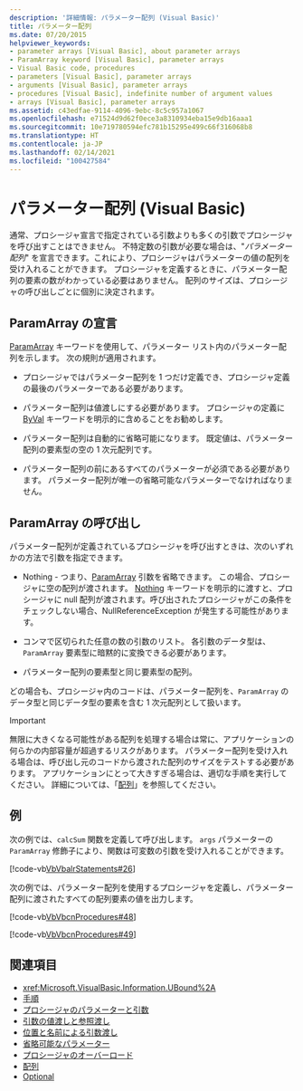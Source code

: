 ```yaml
---
description: '詳細情報: パラメーター配列 (Visual Basic)'
title: パラメーター配列
ms.date: 07/20/2015
helpviewer_keywords:
- parameter arrays [Visual Basic], about parameter arrays
- ParamArray keyword [Visual Basic], parameter arrays
- Visual Basic code, procedures
- parameters [Visual Basic], parameter arrays
- arguments [Visual Basic], parameter arrays
- procedures [Visual Basic], indefinite number of argument values
- arrays [Visual Basic], parameter arrays
ms.assetid: c43edfae-9114-4096-9ebc-8c5c957a1067
ms.openlocfilehash: e71524d9d62f0ece3a8310934eba15e9db16aaa1
ms.sourcegitcommit: 10e719780594efc781b15295e499c66f316068b8
ms.translationtype: HT
ms.contentlocale: ja-JP
ms.lasthandoff: 02/14/2021
ms.locfileid: "100427584"
---
```

# <a name="parameter-arrays-visual-basic"></a>パラメーター配列 (Visual Basic)

通常、プロシージャ宣言で指定されている引数よりも多くの引数でプロシージャを呼び出すことはできません。 不特定数の引数が必要な場合は、"*パラメーター配列*" を宣言できます。これにより、プロシージャはパラメーターの値の配列を受け入れることができます。 プロシージャを定義するときに、パラメーター配列の要素の数がわかっている必要はありません。 配列のサイズは、プロシージャの呼び出しごとに個別に決定されます。  
  
## <a name="declaring-a-paramarray"></a>ParamArray の宣言  

 [ParamArray](../../../language-reference/modifiers/paramarray.md) キーワードを使用して、パラメーター リスト内のパラメーター配列を示します。 次の規則が適用されます。  
  
- プロシージャではパラメーター配列を 1 つだけ定義でき、プロシージャ定義の最後のパラメーターである必要があります。  
  
- パラメーター配列は値渡しにする必要があります。 プロシージャの定義に [ByVal](../../../language-reference/modifiers/byval.md) キーワードを明示的に含めることをお勧めします。  
  
- パラメーター配列は自動的に省略可能になります。 既定値は、パラメーター配列の要素型の空の 1 次元配列です。  
  
- パラメーター配列の前にあるすべてのパラメーターが必須である必要があります。 パラメーター配列が唯一の省略可能なパラメーターでなければなりません。  
  
## <a name="calling-a-paramarray"></a>ParamArray の呼び出し  

 パラメーター配列が定義されているプロシージャを呼び出すときは、次のいずれかの方法で引数を指定できます。  
  
- Nothing - つまり、[ParamArray](../../../language-reference/modifiers/paramarray.md) 引数を省略できます。 この場合、プロシージャに空の配列が渡されます。 [Nothing](../../../language-reference/nothing.md) キーワードを明示的に渡すと、プロシージャに null 配列が渡されます。呼び出されたプロシージャがこの条件をチェックしない場合、NullReferenceException が発生する可能性があります。
  
- コンマで区切られた任意の数の引数のリスト。 各引数のデータ型は、`ParamArray` 要素型に暗黙的に変換できる必要があります。  
  
- パラメーター配列の要素型と同じ要素型の配列。  
  
 どの場合も、プロシージャ内のコードは、パラメーター配列を、`ParamArray` のデータ型と同じデータ型の要素を含む 1 次元配列として扱います。  
  
> [!IMPORTANT]
> 無限に大きくなる可能性がある配列を処理する場合は常に、アプリケーションの何らかの内部容量が超過するリスクがあります。 パラメーター配列を受け入れる場合は、呼び出し元のコードから渡された配列のサイズをテストする必要があります。 アプリケーションにとって大きすぎる場合は、適切な手順を実行してください。 詳細については、「[配列](../arrays/index.md)」を参照してください。  
  
## <a name="example"></a>例  

 次の例では、`calcSum` 関数を定義して呼び出します。 `args` パラメーターの `ParamArray` 修飾子により、関数は可変数の引数を受け入れることができます。  
  
 [!code-vb[VbVbalrStatements#26](~/samples/snippets/visualbasic/VS_Snippets_VBCSharp/VbVbalrStatements/VB/Class1.vb#26)]  
  
 次の例では、パラメーター配列を使用するプロシージャを定義し、パラメーター配列に渡されたすべての配列要素の値を出力します。  
  
 [!code-vb[VbVbcnProcedures#48](~/samples/snippets/visualbasic/VS_Snippets_VBCSharp/VbVbcnProcedures/VB/Class1.vb#48)]  
  
 [!code-vb[VbVbcnProcedures#49](~/samples/snippets/visualbasic/VS_Snippets_VBCSharp/VbVbcnProcedures/VB/Class1.vb#49)]  
  
## <a name="see-also"></a>関連項目

- <xref:Microsoft.VisualBasic.Information.UBound%2A>
- [手順](./index.md)
- [プロシージャのパラメーターと引数](./procedure-parameters-and-arguments.md)
- [引数の値渡しと参照渡し](./passing-arguments-by-value-and-by-reference.md)
- [位置と名前による引数渡し](./passing-arguments-by-position-and-by-name.md)
- [省略可能なパラメーター](./optional-parameters.md)
- [プロシージャのオーバーロード](./procedure-overloading.md)
- [配列](../arrays/index.md)
- [Optional](../../../language-reference/modifiers/optional.md)
